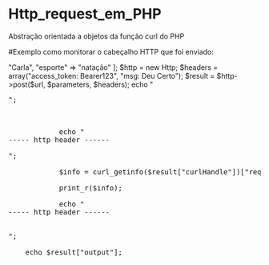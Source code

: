 # Http_request_em_PHP
 Abstração orientada a objetos da função curl do PHP
 
 
 #Exemplo como monitorar o cabeçalho HTTP que foi enviado:
 
 
 <?php

    require_once "Http/Http.php";
    
    $url = "http://localhost/teste/php/api.php";


    $parameters = [

        "nome" => "Carla",
        "esporte" => "natação"

    ];



    $http = new Http;

    $headers = array("access_token: Bearer123", "msg: Deu Certo");
    
    
       

    $result = $http->post($url, $parameters, $headers);

    echo "<pre>";

            

            echo "<br>----- http header ------<br><br>";

            $info = curl_getinfo($result["curlHandle"])["request_header"];

            print_r($info);

            echo "<br>----- http header ------ <br><br><br>";

    echo $result["output"];
